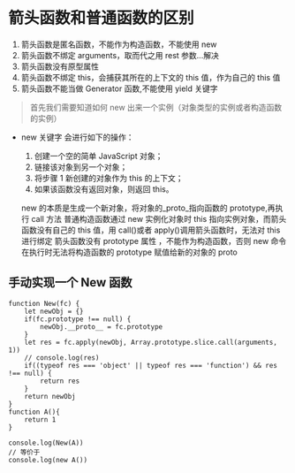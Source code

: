 # 箭头函数和普通函数的区别

1. 箭头函数是匿名函数，不能作为构造函数，不能使用 new
2. 箭头函数不绑定 arguments，取而代之用 rest 参数...解决
3. 箭头函数没有原型属性
4. 箭头函数不绑定 this，会捕获其所在的上下文的 this 值，作为自己的 this 值
5. 箭头函数不能当做 Generator 函数,不能使用 yield 关键字

> 首先我们需要知道如何 new 出来一个实例（对象类型的实例或者构造函数的实例）

- new 关键字 会进行如下的操作：

  1. 创建一个空的简单 JavaScript 对象；
  2. 链接该对象到另一个对象；
  3. 将步骤 1 新创建的对象作为 this 的上下文；
  4. 如果该函数没有返回对象，则返回 this。

  new 的本质是生成一个新对象，将对象的\_proto\_指向函数的 prototype,再执行 call 方法
  普通构造函数通过 new 实例化对象时 this 指向实例对象，而箭头函数没有自己的 this 值，用 call()或者 apply()调用箭头函数时，无法对 this 进行绑定
  箭头函数没有 prototype 属性 ，不能作为构造函数，否则 new 命令在执行时无法将构造函数的 prototype 赋值给新的对象的 proto

## 手动实现一个 New 函数

```
function New(fc) {
    let newObj = {}
    if(fc.prototype !== null) {
        newObj.__proto__ = fc.prototype
    }
    let res = fc.apply(newObj, Array.prototype.slice.call(arguments, 1))
    // console.log(res)
    if((typeof res === 'object' || typeof res === 'function') && res !== null) {
        return res
    }
    return newObj
}
function A(){
    return 1
}

console.log(New(A))
// 等价于
console.log(new A())
```
